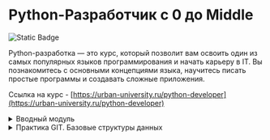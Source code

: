 # Python-Разработчик c 0 до Middle

![Static Badge](https://img.shields.io/badge/py-python-blue?style=plastic&logo=python)

Python-разработка — это курс, который позволит вам освоить один из самых популярных языков программирования и начать карьеру в IT. Вы познакомитесь с основными концепциями языка, научитесь писать простые программы и создавать сложные приложения.  


Ссылка на курс - [https://urban-university.ru/python-developer](https://urban-university.ru/python-developer)


<details>
  <summary>Вводный модуль</summary>
	<ul>
	  <li>Вводный урок по курсу "Python-Разработчик"</li>
	  <li>Установка среды разработки PyCharm и Python</li>
	  <li><a href="Module_00/main.py">Практическое задание по вводному уроку "Установка среды разработки PyCharm и Python."</a></li>
	  <li>Настройка программ</li>
	  <li>Базовые структуры данных</li>
	  <li><a href="Module_00/tasks.py">Практическое задание по уроку "Базовые структуры данных"</a></li>
	  <li>Решение к практическому заданию по теме "Базовые структуры данных"</li>
	  <li>Разбор Github</li>
	</ul>
</details>

<details>
  <summary>Практика GIT. Базовые структуры данных</summary>
	<ul>
	  <li>Динамическая типизация</li>
      <li><a href="Module_00/main.py">Практическая работа по уроку "Динамическая типизация"</a></li>
      <li>Переменные</li>
      <li><a href="Module_00/main2.py">Практическое задание по теме "Переменные"</a></li>
      <li>Строки и Индексация строк</li>
      <li>Практическое задание по уроку "Строки и индексация строк"</li>
      <li>Организация программ и методы строк</li>
      <li>Практическая работа по уроку "Организация программ и методы строк"</li>
      <li>Списки. Индексация и методы списков</li>
      <li>Изменяемые и неизменяемые объекты. Кортежи</li>
      <li>Практическое задание по теме "Неизменяемые и изменяемые объекты. Кортежи"</li>
      <li>Словари и множества</li>
      <li>Практическое задание по теме "Словари и множества"</li>
      <li>Шпаргалка по типам данных в языке программирования Python</li>
      <li>Лекция по GIT</li>
      <li>Дополнительное практическое задание по модулю</li>
      <li>Вебинар по модулям 1 и Вводному модулю</li>
	</ul>
</details>
